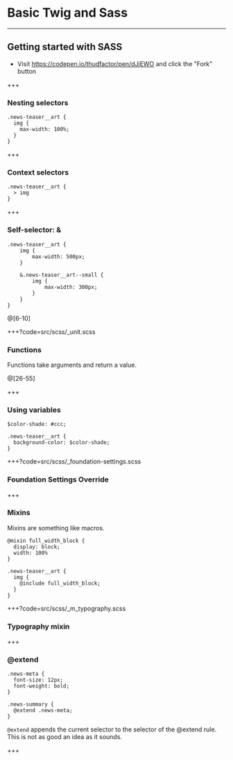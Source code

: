 # Basic Twig and Sass

---

## Getting started with SASS

- Visit https://codepen.io/thudfactor/pen/dJjEWO and click the "Fork" button

+++

### Nesting selectors

```
.news-teaser__art {
  img {
    max-width: 100%;
  }
}
```

+++ 

### Context selectors

```
.news-teaser__art {
  > img
}
```

+++


### Self-selector: &

``` 
.news-teaser__art {
	img {
		max-width: 500px;
	}	
	
	&.news-teaser__art--small {
		img {
			max-width: 300px;	
		}
	}
}
```

@[6-10]

+++?code=src/scss/_unit.scss

### Functions

Functions take arguments and return a value. 

@[26-55]

+++

### Using variables 

```
$color-shade: #ccc;

.news-teaser__art {
  background-color: $color-shade;
}
```

+++?code=src/scss/_foundation-settings.scss

### Foundation Settings Override

+++

### Mixins

Mixins are something like macros.

```
@mixin full_width_block {
  display: block;
  width: 100%
}

.news-teaser__art {
  img {
    @include full_width_block;
  }
}
```

+++?code=src/scss/_m_typography.scss

### Typography mixin  

+++

### @extend

```
.news-meta {
  font-size: 12px;
  font-weight: bold;
}

.news-summary {
  @extend .news-meta;
}
```

`@extend` appends the current selector to the selector of the @extend rule. This is not as good an idea as it sounds.

+++

